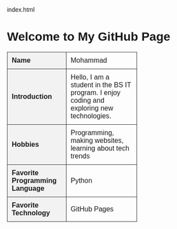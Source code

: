 index.html
<!DOCTYPE html>
<html lang="en">
<head>
    <meta charset="UTF-8">
    <title>My GitHub Page</title>
    <style>
        body {
            font-family: Arial, sans-serif;
            margin: 40px;
        }
        table {
            border-collapse: collapse;
            width: 60%;
        }
        th, td {
            border: 1px solid #333;
            padding: 10px;
        }
        th {
            background-color: #f2f2f2;
            text-align: left;
        }
    </style>
</head>
<body>
    <h1>Welcome to My GitHub Page</h1>
    <table>
        <tr>
            <th>Name</th>
            <td>Mohammad</td>
        </tr>
        <tr>
            <th>Introduction</th>
            <td>Hello, I am a student in the BS IT program. I enjoy coding and exploring new technologies.</td>
        </tr>
        <tr>
            <th>Hobbies</th>
            <td>Programming, making websites, learning about tech trends</td>
        </tr>
        <tr>
            <th>Favorite Programming Language</th>
            <td>Python</td>
        </tr>
        <tr>
            <th>Favorite Technology</th>
            <td>GitHub Pages</td>
        </tr>
    </table>
</body>
</html>
